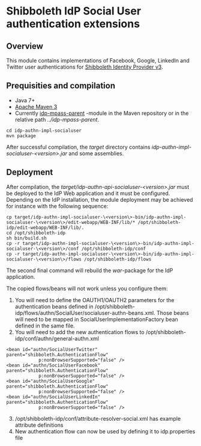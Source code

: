 # Shibboleth IdP Social User authentication extensions

## Overview

This module contains implementations of Facebook, Google, LinkedIn and Twitter user authentications for [Shibboleth Identity Provider v3](https://wiki.shibboleth.net/confluence/display/IDP30/Home).

## Prequisities and compilation

- Java 7+
- [Apache Maven 3](https://maven.apache.org/)
- Currently [idp-mpass-parent](https://github.com/Digipalvelutehdas/MPASS-proxy/tree/master/idp-mpass-parent) -module in the Maven repository or in the relative path _../idp-mpass-parent_.

```
cd idp-authn-impl-socialuser
mvn package
```

After successful compilation, the _target_ directory contains _idp-authn-impl-socialuser-\<version\>.jar_ and some assemblies.

## Deployment

After compilation, the _target/idp-authn-api-socialuser-\<version\>.jar_ must be deployed to the IdP Web application and it must be configured. Depending on the IdP installation, the module deployment may be achieved for instance with the following sequence:

```
cp target/idp-authn-impl-socialuser-\<version\>-bin/idp-authn-impl-socialuser-\<version\>/edit-webapp/WEB-INF/lib/* /opt/shibboleth-idp/edit-webapp/WEB-INF/lib/.
cd /opt/shibboleth-idp
sh bin/build.sh
cp -r target/idp-authn-impl-socialuser-\<version\>-bin/idp-authn-impl-socialuser-\<version\>/conf /opt/shibboleth-idp/conf
cp -r target/idp-authn-impl-socialuser-\<version\>-bin/idp-authn-impl-socialuser-\<version\>/flows /opt/shibboleth-idp/flows
```

The second final command will rebuild the _war_-package for the IdP application.

The copied flows/beans will not work unless you configure them:

1. You will need to define the OAUTH1/OAUTH2 parameters for the  authentication beans defined in /opt/shibboleth-idp/flows/authn/SocialUser/socialuser-authn-beans.xml. Those beans will need to be mapped in SocialUserImplementationFactory bean defined in the same file. 
2. You will need to add the new authentication flows to /opt/shibboleth-idp/conf/authn/general-authn.xml

```
<bean id="authn/SocialUserTwitter" parent="shibboleth.AuthenticationFlow"
            p:nonBrowserSupported="false" />
<bean id="authn/SocialUserFacebook" parent="shibboleth.AuthenticationFlow"
            p:nonBrowserSupported="false" />       
<bean id="authn/SocialUserGoogle" parent="shibboleth.AuthenticationFlow"
            p:nonBrowserSupported="false" />
<bean id="authn/SocialUserLinkedIn" parent="shibboleth.AuthenticationFlow"
            p:nonBrowserSupported="false" />
```
3. /opt/shibboleth-idp/conf/attribute-resolver-social.xml has example attribute definitions
4. New authentication flow can now be used by defining it to idp.properties file